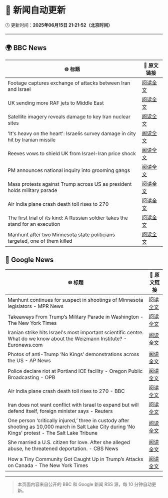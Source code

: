 # 🧠 新闻自动更新

🕒 更新时间：**2025年06月15日 21:21:52（北京时间）**

---

## 🌍 BBC News

| 🌐 标题 | 🔗 原文链接 |
|--------|-------------|
| Footage captures exchange of attacks between Iran and Israel | [阅读全文](https://www.bbc.com/news/videos/cy9090yje1do) |
| UK sending more RAF jets to Middle East | [阅读全文](https://www.bbc.com/news/articles/ceqg440v0gxo) |
| Satellite imagery reveals damage to key Iran nuclear sites | [阅读全文](https://www.bbc.com/news/articles/c7808xvv737o) |
| 'It's heavy on the heart': Israelis survey damage in city hit by Iranian missile | [阅读全文](https://www.bbc.com/news/articles/cx270vklvv7o) |
| Reeves vows to shield UK from Israel-Iran price shock | [阅读全文](https://www.bbc.com/news/articles/c3080q893z3o) |
| PM announces national inquiry into grooming gangs | [阅读全文](https://www.bbc.com/news/articles/c7872pngj2qo) |
| Mass protests against Trump across US as president holds military parade | [阅读全文](https://www.bbc.com/news/articles/c70622038yxo) |
| Air India plane crash death toll rises to 270 | [阅读全文](https://www.bbc.com/news/articles/c0575me7j82o) |
| The first trial of its kind: A Russian soldier takes the stand for an execution | [阅读全文](https://www.bbc.com/news/articles/cp8ylx534j0o) |
| Manhunt after two Minnesota state politicians targeted, one of them killed | [阅读全文](https://www.bbc.com/news/articles/cgj83q2e562o) |

## 📰 Google News

| 🌐 标题 | 🔗 原文链接 |
|--------|-------------|
| Manhunt continues for suspect in shootings of Minnesota legislators - MPR News | [阅读全文](https://news.google.com/rss/articles/CBMiyAFBVV95cUxNR3QxcFF4aVpiaHN4RjV0SVJxd1ZIN3Nnb3NSYlhoUGtBUjZNOXQ2NE9yUU5kQWxEcHdIYTJ1dUxlbmc2NFhmTkdXeEpGd2RUM3VKQVNBV05fbENub3RfcDdta00zQk9CRUpIQTNfSGhydGQwOHRGSUg1MGxUQ184azVFM0c5R0M2a2F3cm00UU1xYnVGV09WbEFzNzZfY0hrdElKSVRHVmpNOGw2NmtoS3FneVNJemZEdjhTRHVJZFc1eTRyTjV4NQ?oc=5) |
| Takeaways From Trump’s Military Parade in Washington - The New York Times | [阅读全文](https://news.google.com/rss/articles/CBMiiwFBVV95cUxOVG82dHZHZU1zYzZReV9fTHcycGVDVGJmcF96TlVKem9mWEd2SV8za3ZraFlkcjVSNVpkV3VxQ0p5dmVtR1dGVGRiTjcxUEtlcGZYdHk3RzlocnF2RG5LNU50OFZvSlpIVXJwOW5rU0FHVEhPU0JXajF4X1N2WHdrVXhhWk9DYWFFRU5n?oc=5) |
| Iranian strike hits Israel's most important scientific centre. What do we know about the Weizmann Institute? - Euronews.com | [阅读全文](https://news.google.com/rss/articles/CBMixAFBVV95cUxPbmlzRE83aGphR2cwWElfaHpEd0w5d0RQUUtmRzItci1ZS2dteGREQU15M0ZLVmNyeFlaYUNXRnE1aVR4Q2tQR1pjZEhHUkhMb3VMeE9ZOHgxOUpZREV1SUN5aG1hOE5UNUU0RGdGYzZ1SjFvWTU0dFl4RlRnbTBFTEtPUG4xa2g1Q3pLMEV4X2FscTVaR3VQcUp1NUI1Q2VPN3YxQnh6LUYxc01tdERxQTdDS1ZZNlhBbnBPb2ttVW1CNTJE?oc=5) |
| Photos of anti-Trump ‘No Kings’ demonstrations across the US - AP News | [阅读全文](https://news.google.com/rss/articles/CBMilgFBVV95cUxONXVPS25IR0RydFZIUW9DaS1icktDaXRIWUIxb1hFdjVUWFRpS3IxTVVhX09KYjU4TDNNa3RyMktvQXctU2RsLVJLajBrQ0xXUEFXNmIwMFVFTWhDVENRZExSUUoyOFhDTGc0aWdGcXJ1aFR4N2dNMnpqOFJxcFhOUHZjcTEzcjBPX1d3TTVQMlJHU0Q4SFE?oc=5) |
| Police declare riot at Portland ICE facility - Oregon Public Broadcasting - OPB | [阅读全文](https://news.google.com/rss/articles/CBMifkFVX3lxTE5leHFNM241dTFHYmtwbWJQaTJDTHY1eU5DUlZqY3c5cURGNVZsUlpkdWpEbW5XS0JCS3IxOExTQURBSS1rZXMtZDZjWUpzQW9KLW9rREM5RG1UaEd6X3JMeWZWaFh5OUROcGlDNlFtdi1wSkp1XzllWjRUa0Z4Zw?oc=5) |
| Air India plane crash death toll rises to 270 - BBC | [阅读全文](https://news.google.com/rss/articles/CBMiWkFVX3lxTE1FdEluMUxWbzNpcDBEZGJpU2VXSGtYaURDOVcxYVZyUVRuR202LUVwZVhKa2k0bVUtbXJnUHduMVdTUWNfU1FKTVNkNFM3VzdlaUpSYzNud3Z6Z9IBX0FVX3lxTFB5WUFsS3Uxc1k5OFJNTDBuVWJoVnVKYXZuc1RYVjU1cnpSMmxiLVJBVGJyb2hteGp4RU92QXpOY2Y4bE5qTVlIOGFrckVXUlNNOFZUNVJTQXk3WnpRMFFn?oc=5) |
| Iran does not want conflict with Israel to expand but will defend itself, foreign minister says - Reuters | [阅读全文](https://news.google.com/rss/articles/CBMixgFBVV95cUxQdlVoQmhyU3dUZFJuT0ZUc3hXRmhEODhGbkhQU2oway1mNUpfRjhMQlYybWptd0dGcFZjaW5FcG5ZdVVlZkFVTUxZMTNTRVphRk4yZzJpemdNNktKbVJlcW8ybUF4YnVBRXIzY2V3SDkzaUliYjdmRXhNS2ZoTTkyZmk1ZTJBanFCNF9NVUs5Q2hyZFAxMmM2SnJnNEVqM041R3NuYnYwQ0RuOTA3V0xDcWVhZURyRmswMHlQNXUxQ3otRmtuWnc?oc=5) |
| One person ‘critically injured,’ three in custody after shooting as 10,000 march in Salt Lake City during ‘No Kings’ protest - The Salt Lake Tribune | [阅读全文](https://news.google.com/rss/articles/CBMiiwFBVV95cUxPWHNxOW94UkRVcG1ZT243S0taN3p4Q0RnTnBqalZKRXh4VlhaWVJoMS0zQ0FtdzZ4YV9DUjNYd2V4YnE1OTQySlAxRmxtQXBhN3BUSDVySUQ2YzVTOGd2TDk1UVBhczEwV0p1akgwenpoaUN3VGhIY00yMGZNZ3BfQzB0LS1ISG5SNmc0?oc=5) |
| She married a U.S. citizen for love. After she alleged abuse, he threatened deportation. - CBS News | [阅读全文](https://news.google.com/rss/articles/CBMie0FVX3lxTE5FTHc3djE4MjlfeUI2aThtMW1hN1QxUTBVb3h4U29iSlZCSkozOWFBWTFraHdsT3h2Q2dJTDAxTlRJcGYwR2RoTmN3QU5zSlZNcE4zTjUzY2JQaWkzMU1KRWZwRFVCZWViZVAxYUdhS1REVGoxZTRQUFVRONIBgAFBVV95cUxQNmEyczY5ckw4SEZPZHRjMjVTWmZEZkhzdUY1ODRfcy1kWjhhVU5JME5kX3FIR1hacWNLZUtudDJmMHRzV2h6MXBzOXZZOWgwdW1GS2VRWHZxUkJMc095SHc5S0Q5YXdxSHl0cUtaMEhMUmRFOTFtNlc3QjdpUzVNTw?oc=5) |
| How a Tiny Community Got Caught Up in Trump’s Attacks on Canada - The New York Times | [阅读全文](https://news.google.com/rss/articles/CBMihgFBVV95cUxNTUVLQWNCOWJiRmJreWdMZ1U0R1MtVmprNFB1VjBxTGEtTXVwUm5yTGZlQnhkZTlhaXM5UlpkblpXMGd0UHluUm02bWd4THdfc1hKaV80ZExUOWtURUlVQjVSX1VoOXQ1bGhJM25QUS1ubXlEOEFQT3ozUUJFbF9XT0M5UEl5UQ?oc=5) |

---
> 本页面内容来自公开的 BBC 和 Google 新闻 RSS 源，每 10 分钟自动更新。